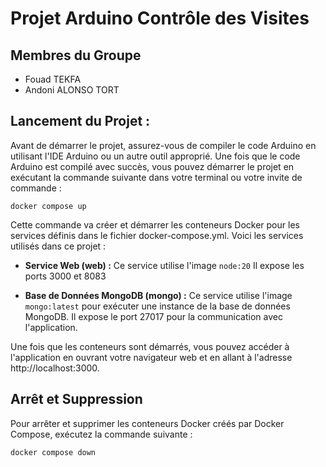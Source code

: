 # Projet Arduino Contrôle des Visites  


## Membres du Groupe
- Fouad TEKFA 
- Andoni ALONSO TORT


## Lancement du Projet :

Avant de démarrer le projet, assurez-vous de compiler le code Arduino en utilisant l'IDE Arduino ou un autre outil approprié. Une fois que le code Arduino est compilé avec succès, vous pouvez démarrer le projet en exécutant la commande suivante dans votre terminal ou votre invite de commande :

```shell
docker compose up 
```

Cette commande va créer et démarrer les conteneurs Docker pour les services définis dans le fichier docker-compose.yml. Voici les services utilisés dans ce projet :
- **Service Web (web) :** Ce service utilise l'image `node:20` 
Il expose les ports 3000 et 8083 


- **Base de Données MongoDB (mongo) :** Ce service utilise l'image `mongo:latest` pour exécuter une instance de la base de données MongoDB. Il expose le port 27017 pour la communication avec l'application. 

Une fois que les conteneurs sont démarrés, vous pouvez accéder à l'application en ouvrant votre navigateur web et en allant à l'adresse http://localhost:3000.

## Arrêt et Suppression

Pour arrêter et supprimer les conteneurs Docker créés par Docker Compose, exécutez la commande suivante :

```shell
docker compose down
```